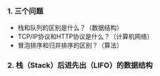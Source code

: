 ### 1. 三个问题
* 栈和队列的区别是什么？（数据结构）
* TCP/IP协议和HTTP协议是什么？（计算机网络）
* 冒泡排序和归并排序的区别？（算法）

### 2. 栈（Stack）后进先出（LIFO）的数据结构

